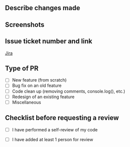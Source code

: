 ## Describe changes made
<!-- Write a short description of what was done -->
<!-- Include a before and after if possible -->

## Screenshots
<!-- Include screenshots of the work done -->

## Issue ticket number and link
<!-- Link the Jira issue associated with this code -->
[Jira]()

## Type of PR
<!-- Checklist the type of PR by entering an 'x' in the checkbox -->
- [ ] New feature (from scratch)
- [ ] Bug fix on an old feature
- [ ] Code clean up (removing comments, console.log(), etc.)
- [ ] Redesign of an existing feature
- [ ] Miscellaneous 

## Checklist before requesting a review
- [ ] I have performed a self-review of my code
- [ ] I have added at least 1 person for review

